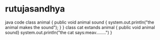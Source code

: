 # rutujasandhya
java code
class animal
{
public void animal sound 
{
system.out.println("the animal makes the sound");
}
}
class cat extands animal
{
public void animal sound}
system.out.println("the cat says:meav........")
}

